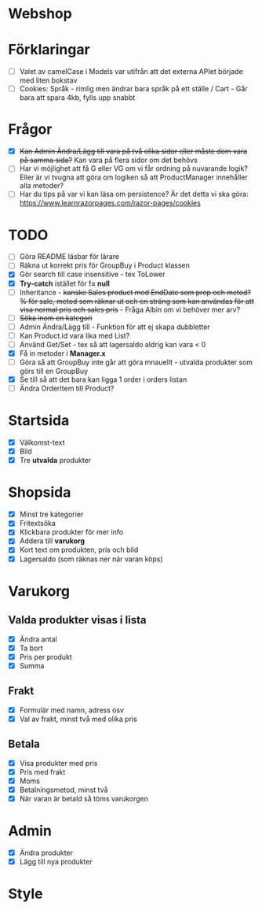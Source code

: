 # Webshop

# Förklaringar

- [ ] Valet av camelCase i Models var utifrån att det externa APIet började med liten bokstav
- [ ] Cookies: Språk - rimlig men ändrar bara språk på ett ställe / Cart - Går bara att spara 4kb, fylls upp snabbt

# Frågor


- [x] ~~Kan Admin Ändra/Lägg till vara på två olika sidor eller måste dom vara på samma sida?~~ Kan vara på flera sidor om det behövs
- [ ] Har vi möjlighet att få G eller VG om vi får ordning på nuvarande logik? Eller är vi tvugna att göra om logiken så att ProductManager innehåller alla metoder?
- [ ] Har du tips på var vi kan läsa om persistence? Är det detta vi ska göra: https://www.learnrazorpages.com/razor-pages/cookies

# TODO

- [ ] Göra README läsbar för lärare
- [ ] Räkna ut korrekt pris för GroupBuy i Product klassen
- [x] Gör search till case insensitive - tex ToLower
- [x] **Try-catch** istället för **!= null**
- [ ] Inheritance - ~~kanske Sales product med EndDate som prop och metod? % för sale, metod som räknar ut och en sträng som kan användas för att visa normal pris och sales pris~~ - Fråga Albin om vi behöver mer arv?
- [ ] ~~Söka inom en kategori~~
- [ ] Admin Ändra/Lägg till - Funktion för att ej skapa dubbletter
- [ ] Kan Product.id vara lika med List<Index>?
- [ ] Använd Get/Set - tex så att lagersaldo aldrig kan vara < 0
- [x] Få in metoder i **Manager.x**
- [ ] Göra så att GroupBuy inte går att göra mnauellt - utvalda produkter som görs till en GroupBuy
- [x] Se till så att det bara kan ligga 1 order i orders listan
- [ ] Ändra OrderItem till Product?

# Startsida

- [x] Välkomst-text
- [x] Bild
- [x] Tre **utvalda** produkter

# Shopsida

- [x] Minst tre kategorier
- [x] Fritextsöka
- [x] Klickbara produkter för mer info
- [x] Addera till **varukorg**
- [x] Kort text om produkten, pris och bild
- [x] Lagersaldo (som räknas ner när varan köps)

# Varukorg

## Valda produkter visas i lista

- [x] Ändra antal
- [x] Ta bort
- [x] Pris per produkt
- [x] Summa

## Frakt

- [x] Formulär med namn, adress osv
- [x] Val av frakt, minst två med olika pris

## Betala

- [x] Visa produkter med pris
- [x] Pris med frakt
- [x] Moms
- [x] Betalningsmetod, minst två
- [x] När varan är betald så töms varukorgen

# Admin

- [x] Ändra produkter
- [x] Lägg till nya produkter

# Style
